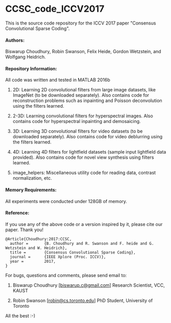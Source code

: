 # CCSC_code_ICCV2017
This is the source code repository for the ICCV 2017 paper "Consensus Convolutional Sparse Coding".

#### Authors: 

Biswarup Choudhury, Robin Swanson, Felix Heide, Gordon Wetzstein, and Wolfgang Heidrich.

#### Repository Information: 

All code was written and tested in MATLAB 2016b

1. 2D: Learning 2D convolutional filters from large image datasets, like ImageNet (to be downloaded separately). Also contains code for reconstruction problems such as inpainting and Poisson deconvolution using the filters learned. 

2. 2-3D: Learning convolutional filters for hyperspectral images. Also contains code for hyperspectral inpainting and demosaicing.

3. 3D: Learning 3D convolutional filters for video datasets (to be downloaded separately). Also contains code for video deblurring using the filters learned.

4. 4D: Learning 4D filters for lightfield datasets (sample input lightfield data provided). Also contains code for novel view synthesis using filters learned.

5. image_helpers: Miscellaneous utility code for reading data, contrast normalization, etc.

#### Memory Requirements:

All experiments were conducted under 128GB of memory.

#### Reference:

If you use any of the above code or a version inspired by it, please cite our paper. Thank you!

```
@Article{Choudhury:2017:CCSC,
  author =       {B. Choudhury and R. Swanson and F. heide and G. Wetzstein and W. Heidrich},
  title =        {Consensus Convolutional Sparse Coding},
  journal =      {IEEE Xplore (Proc. ICCV)},
  year =         2017,
}
```

For bugs, questions and comments, please send email to:

1. Biswarup Choudhury [biswarup.c@gmail.com]
   Research Scientist, VCC, KAUST

2. Robin Swanson [robin@cs.toronto.edu]
   PhD Student, University of Toronto

All the best :-)

